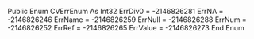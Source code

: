 Public Enum CVErrEnum As Int32
        ErrDiv0 = -2146826281
        ErrNA = -2146826246
        ErrName = -2146826259
        ErrNull = -2146826288
        ErrNum = -2146826252
        ErrRef = -2146826265
        ErrValue = -2146826273
    End Enum
